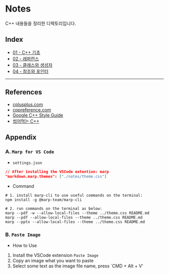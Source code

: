 # Notes

C++ 내용들을 정리한 디렉토리입니다.

## Index

* [01 - C++ 기초](./01)
* [02 - 레퍼런스](./02)
* [03 - 클래스와 생성자](./03)
* [04 - 참조와 포인터](./04)

---

## References

* [cplusplus.com](https://cplusplus.com/)
* [cppreference.com](https://en.cppreference.com/w/)
* [Google C++ Style Guide](https://google.github.io/styleguide/cppguide.html)
* [씹어먹는 C++](https://modoocode.com/135)

## Appendix

### A. `Marp for VS Code`

* `settings.json`

```json
// After installing the VSCode extention: marp
"markdown.marp.themes": ["./notes/theme.css"]
```

* Command

```shell
# 1. install marp-cli to use useful commands on the terminal:
npm install -g @marp-team/marp-cli

# 2. run commands on the terminal as below:
marp --pdf -w --allow-local-files --theme ../theme.css README.md
marp --pdf --allow-local-files --theme ../theme.css README.md
marp --pptx --allow-local-files --theme ../theme.css README.md
```

### B. `Paste Image`

* How to Use

1. Install the VSCode extension `Paste Image`
2. Copy an image what you want to paste
3. Select some text as the image file name, press `CMD + Alt + V'
